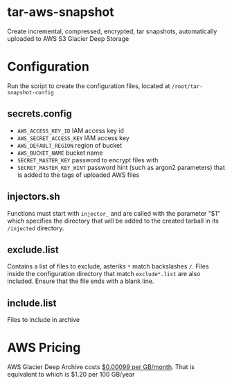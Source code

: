 # tar-aws-snapshot

Create incremental, compressed, encrypted, tar snapshots, automatically uploaded to AWS S3 Glacier Deep Storage

# Configuration

Run the script to create the configuration files, located at `/root/tar-snapshot-config`

## secrets.config

- `AWS_ACCESS_KEY_ID` IAM access key id
- `AWS_SECRET_ACCESS_KEY` IAM access key
- `AWS_DEFAULT_REGION` region of bucket
- `AWS_BUCKET_NAME` bucket name
- `SECRET_MASTER_KEY` password to encrypt files with
- `SECRET_MASTER_KEY_HINT` password hint (such as argon2 parameters) that is added to the tags of uploaded AWS files

## injectors.sh

Functions must start with `injector_` and are called with the parameter "$1" which specifies the directory that will be added to the created tarball in its `/injected` directory.

## exclude.list

Contains a list of files to exclude, asteriks `*` match backslashes `/`. Files inside the configuration directory that match `exclude*.list` are also included. Ensure that the file ends with a blank line.

## include.list

Files to include in archive

# AWS Pricing

AWS Glacier Deep Archive costs [$0.00099 per GB/month](https://aws.amazon.com/s3/pricing/).
That is equivalent to which is $1.20 per 100 GB/year
